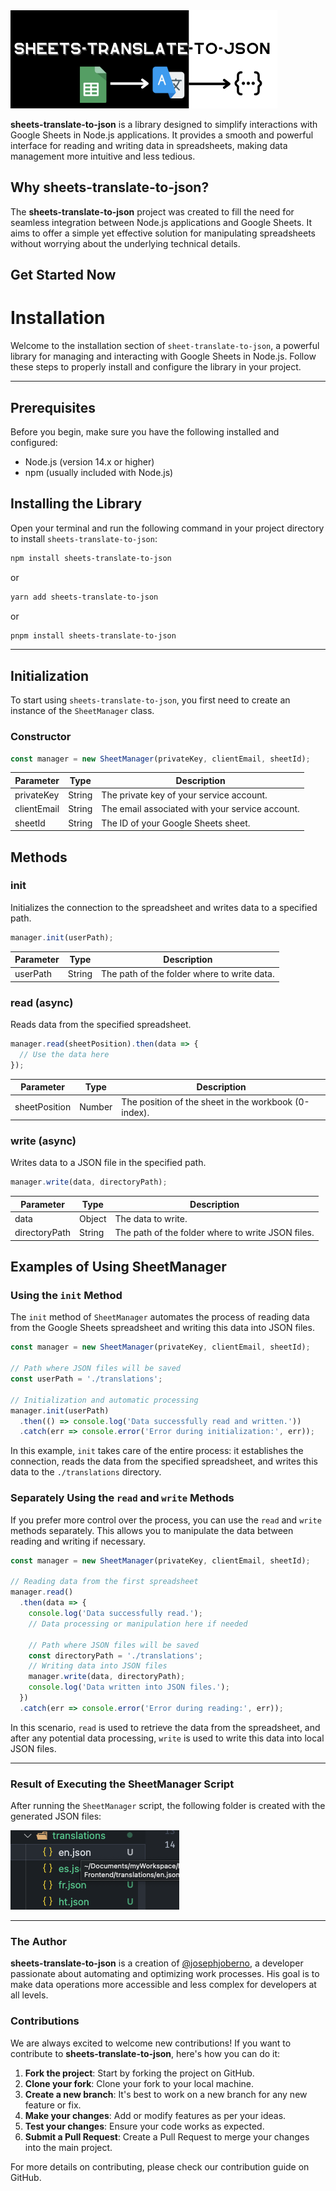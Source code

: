 <div class="text--center">
    <img src="./website/static/img/sheets-translate-to-json.png" alt="Alternate description" />
</div>

**sheets-translate-to-json** is a library designed to simplify interactions with Google Sheets in Node.js applications. It provides a smooth and powerful interface for reading and writing data in spreadsheets, making data management more intuitive and less tedious.

## Why **sheets-translate-to-json**?

The **sheets-translate-to-json** project was created to fill the need for seamless integration between Node.js applications and Google Sheets. It aims to offer a simple yet effective solution for manipulating spreadsheets without worrying about the underlying technical details.

## Get Started Now


# Installation

Welcome to the installation section of `sheet-translate-to-json`, a powerful library for managing and interacting with Google Sheets in Node.js. Follow these steps to properly install and configure the library in your project.

---------

## Prerequisites

Before you begin, make sure you have the following installed and configured:

- Node.js (version 14.x or higher)
- npm (usually included with Node.js)

## Installing the Library

Open your terminal and run the following command in your project directory to install `sheets-translate-to-json`:

```bash
npm install sheets-translate-to-json
```
or 

```bash
yarn add sheets-translate-to-json
```

or

```bash
pnpm install sheets-translate-to-json
```
---

## Initialization

To start using `sheets-translate-to-json`, you first need to create an instance of the `SheetManager` class.

### Constructor

```javascript
const manager = new SheetManager(privateKey, clientEmail, sheetId);
```

| Parameter   | Type   | Description                                   |
|-------------|--------|-----------------------------------------------|
| privateKey  | String | The private key of your service account.      |
| clientEmail | String | The email associated with your service account.|
| sheetId     | String | The ID of your Google Sheets sheet.           |

## Methods

### init

Initializes the connection to the spreadsheet and writes data to a specified path.

```javascript
manager.init(userPath);
```

| Parameter | Type   | Description                                  |
|-----------|--------|----------------------------------------------|
| userPath  | String | The path of the folder where to write data.  |

### read (async)

Reads data from the specified spreadsheet.

```javascript
manager.read(sheetPosition).then(data => {
  // Use the data here
});
```

| Parameter    | Type   | Description                                       |
|--------------|--------|---------------------------------------------------|
| sheetPosition| Number | The position of the sheet in the workbook (0-index).|

### write (async)

Writes data to a JSON file in the specified path.

```javascript
manager.write(data, directoryPath);
```

| Parameter    | Type   | Description                                      |
|--------------|--------|--------------------------------------------------|
| data         | Object | The data to write.                               |
| directoryPath| String | The path of the folder where to write JSON files.|

## Examples of Using SheetManager

### Using the `init` Method

The `init` method of `SheetManager` automates the process of reading data from the Google Sheets spreadsheet and writing this data into JSON files.

```javascript
const manager = new SheetManager(privateKey, clientEmail, sheetId);

// Path where JSON files will be saved
const userPath = './translations';

// Initialization and automatic processing
manager.init(userPath)
  .then(() => console.log('Data successfully read and written.'))
  .catch(err => console.error('Error during initialization:', err));
```

In this example, `init` takes care of the entire process: it establishes the connection, reads the data from the specified spreadsheet, and writes this data to the `./translations` directory.

### Separately Using the `read` and `write` Methods

If you prefer more control over the process, you can use the `read` and `write` methods separately. This allows you to manipulate the data between reading and writing if necessary.

```javascript
const manager = new SheetManager(privateKey, clientEmail, sheetId);

// Reading data from the first spreadsheet
manager.read()
  .then(data => {
    console.log('Data successfully read.');
    // Data processing or manipulation here if needed

    // Path where JSON files will be saved
    const directoryPath = './translations';
    // Writing data into JSON files
    manager.write(data, directoryPath);
    console.log('Data written into JSON files.');
  })
  .catch(err => console.error('Error during reading:', err));
```

In this scenario, `read` is used to retrieve the data from the spreadsheet, and after any potential data processing, `write` is used to write this data into local JSON files.

---

### Result of Executing the SheetManager Script

After running the `SheetManager` script, the following folder is created with the generated JSON files:

![Folder with JSON files](./website/static/img/result-translations.png)

---


### The Author

**sheets-translate-to-json** is a creation of [@josephjoberno](https://github.com/josephjoberno), a developer passionate about automating and optimizing work processes. His goal is to make data operations more accessible and less complex for developers at all levels.

### Contributions

We are always excited to welcome new contributions! If you want to contribute to **sheets-translate-to-json**, here's how you can do it:

1. **Fork the project**: Start by forking the project on GitHub.
2. **Clone your fork**: Clone your fork to your local machine.
3. **Create a new branch**: It's best to work on a new branch for any new feature or fix.
4. **Make your changes**: Add or modify features as per your ideas.
5. **Test your changes**: Ensure your code works as expected.
6. **Submit a Pull Request**: Create a Pull Request to merge your changes into the main project.

For more details on contributing, please check our contribution guide on GitHub.